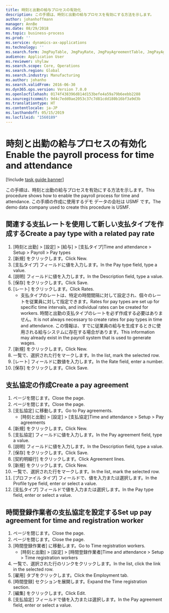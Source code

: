 ```yaml
---
title: 時刻と出勤の給与プロセスの有効化
description: この手順は、時刻と出勤の給与プロセスを有効にする方法を示します。
author: johanhoffmann
manager: AnnBe
ms.date: 08/29/2018
ms.topic: business-process
ms.prod: ''
ms.service: dynamics-ax-applications
ms.technology: ''
ms.search.form: JmgPayTable, JmgPayRate, JmgPayAgreementTable, JmgPayAgreementLine, HcmWorker
audience: Application User
ms.reviewer: shylaw
ms.search.scope: Core, Operations
ms.search.region: Global
ms.search.industry: Manufacturing
ms.author: johanho
ms.search.validFrom: 2016-06-30
ms.dyn365.ops.version: Version 7.0.0
ms.openlocfilehash: 0174f438396d814d153befe4a59a79b6eebb2288
ms.sourcegitcommit: 9d4c7edd0ae2053c37c7d81cdd180b16bf3a9d3b
ms.translationtype: HT
ms.contentlocale: ja-JP
ms.lasthandoff: 05/15/2019
ms.locfileid: "1560189"
---
```

# <a name="enable-the-payroll-process-for-time-and-attendance"></a><span data-ttu-id="9c8bd-103">時刻と出勤の給与プロセスの有効化</span><span class="sxs-lookup"><span data-stu-id="9c8bd-103">Enable the payroll process for time and attendance</span></span>

[!include [task guide banner](../../includes/task-guide-banner.md)]

<span data-ttu-id="9c8bd-104">この手順は、時刻と出勤の給与プロセスを有効にする方法を示します。</span><span class="sxs-lookup"><span data-stu-id="9c8bd-104">This procedure shows how to enable the payroll process for time and attendance.</span></span> <span data-ttu-id="9c8bd-105">この手順の作成に使用するデモ データの会社は USMF です。</span><span class="sxs-lookup"><span data-stu-id="9c8bd-105">The demo data company used to create this procedure is USMF.</span></span>


## <a name="create-a-pay-type-with-a-related-pay-rate"></a><span data-ttu-id="9c8bd-106">関連する支払レートを使用して新しい支払タイプを作成する</span><span class="sxs-lookup"><span data-stu-id="9c8bd-106">Create a pay type with a related pay rate</span></span>
1. <span data-ttu-id="9c8bd-107">[時刻と出勤] > [設定] > [給与] > [支払タイプ]</span><span class="sxs-lookup"><span data-stu-id="9c8bd-107">Time and attendance > Setup > Payroll > Pay types</span></span>
2. <span data-ttu-id="9c8bd-108">[新規] をクリックします。</span><span class="sxs-lookup"><span data-stu-id="9c8bd-108">Click New.</span></span>
3. <span data-ttu-id="9c8bd-109">[支払タイプ] フィールドに値を入力します。</span><span class="sxs-lookup"><span data-stu-id="9c8bd-109">In the Pay type field, type a value.</span></span>
4. <span data-ttu-id="9c8bd-110">[説明] フィールドに値を入力します。</span><span class="sxs-lookup"><span data-stu-id="9c8bd-110">In the Description field, type a value.</span></span>
5. <span data-ttu-id="9c8bd-111">[保存] をクリックします。</span><span class="sxs-lookup"><span data-stu-id="9c8bd-111">Click Save.</span></span>
6. <span data-ttu-id="9c8bd-112">[レート] をクリックします。</span><span class="sxs-lookup"><span data-stu-id="9c8bd-112">Click Rates.</span></span>
    * <span data-ttu-id="9c8bd-113">支払タイプのレートは、特定の時間間隔に対して設定され、個々のレートを従業員に対して指定できます。</span><span class="sxs-lookup"><span data-stu-id="9c8bd-113">Rates for pay types are set up for specific time intervals, and individual rates can be created for workers.</span></span> <span data-ttu-id="9c8bd-114">時間と出勤の支払タイプのレートを必ず作成する必要はありません。</span><span class="sxs-lookup"><span data-stu-id="9c8bd-114">It is not always necessary to create rates for pay types in time and attendance.</span></span> <span data-ttu-id="9c8bd-115">この情報は、すでに従業員の給与を生成するときに使用される給与システムに存在する場合があります。</span><span class="sxs-lookup"><span data-stu-id="9c8bd-115">This information may already exist in the payroll system that is used to generate wages.</span></span>  
7. <span data-ttu-id="9c8bd-116">[新規] をクリックします。</span><span class="sxs-lookup"><span data-stu-id="9c8bd-116">Click New.</span></span>
8. <span data-ttu-id="9c8bd-117">一覧で、選択された行をマークします。</span><span class="sxs-lookup"><span data-stu-id="9c8bd-117">In the list, mark the selected row.</span></span>
9. <span data-ttu-id="9c8bd-118">[レート] フィールドに数値を入力します。</span><span class="sxs-lookup"><span data-stu-id="9c8bd-118">In the Rate field, enter a number.</span></span>
10. <span data-ttu-id="9c8bd-119">[保存] をクリックします。</span><span class="sxs-lookup"><span data-stu-id="9c8bd-119">Click Save.</span></span>

## <a name="create-a-pay-agreement"></a><span data-ttu-id="9c8bd-120">支払協定の作成</span><span class="sxs-lookup"><span data-stu-id="9c8bd-120">Create a pay agreement</span></span>
1. <span data-ttu-id="9c8bd-121">ページを閉じます。</span><span class="sxs-lookup"><span data-stu-id="9c8bd-121">Close the page.</span></span>
2. <span data-ttu-id="9c8bd-122">ページを閉じます。</span><span class="sxs-lookup"><span data-stu-id="9c8bd-122">Close the page.</span></span>
3. <span data-ttu-id="9c8bd-123">[支払協定] に移動します。</span><span class="sxs-lookup"><span data-stu-id="9c8bd-123">Go to Pay agreements.</span></span>
    * <span data-ttu-id="9c8bd-124">[時刻と出勤] > [設定] > [支払協定]</span><span class="sxs-lookup"><span data-stu-id="9c8bd-124">Time and attendance > Setup > Pay agreements</span></span>  
4. <span data-ttu-id="9c8bd-125">[新規] をクリックします。</span><span class="sxs-lookup"><span data-stu-id="9c8bd-125">Click New.</span></span>
5. <span data-ttu-id="9c8bd-126">[支払協定] フィールドに値を入力します。</span><span class="sxs-lookup"><span data-stu-id="9c8bd-126">In the Pay agreement field, type a value.</span></span>
6. <span data-ttu-id="9c8bd-127">[説明] フィールドに値を入力します。</span><span class="sxs-lookup"><span data-stu-id="9c8bd-127">In the Description field, type a value.</span></span>
7. <span data-ttu-id="9c8bd-128">[保存] をクリックします。</span><span class="sxs-lookup"><span data-stu-id="9c8bd-128">Click Save.</span></span>
8. <span data-ttu-id="9c8bd-129">[契約明細行] をクリックします。</span><span class="sxs-lookup"><span data-stu-id="9c8bd-129">Click Agreement lines.</span></span>
9. <span data-ttu-id="9c8bd-130">[新規] をクリックします。</span><span class="sxs-lookup"><span data-stu-id="9c8bd-130">Click New.</span></span>
10. <span data-ttu-id="9c8bd-131">一覧で、選択された行をマークします。</span><span class="sxs-lookup"><span data-stu-id="9c8bd-131">In the list, mark the selected row.</span></span>
11. <span data-ttu-id="9c8bd-132">[プロファイル タイプ] フィールドで、値を入力または選択します。</span><span class="sxs-lookup"><span data-stu-id="9c8bd-132">In the Profile type field, enter or select a value.</span></span>
12. <span data-ttu-id="9c8bd-133">[支払タイプ] フィールドで値を入力または選択します。</span><span class="sxs-lookup"><span data-stu-id="9c8bd-133">In the Pay type field, enter or select a value.</span></span>

## <a name="set-up-pay-agreement-for-time-and-registration-worker"></a><span data-ttu-id="9c8bd-134">時間登録作業者の支払協定を設定する</span><span class="sxs-lookup"><span data-stu-id="9c8bd-134">Set up pay agreement for time and registration worker</span></span>
1. <span data-ttu-id="9c8bd-135">ページを閉じます。</span><span class="sxs-lookup"><span data-stu-id="9c8bd-135">Close the page.</span></span>
2. <span data-ttu-id="9c8bd-136">ページを閉じます。</span><span class="sxs-lookup"><span data-stu-id="9c8bd-136">Close the page.</span></span>
3. <span data-ttu-id="9c8bd-137">[時間登録作業者] に移動します。</span><span class="sxs-lookup"><span data-stu-id="9c8bd-137">Go to Time registration workers.</span></span>
    * <span data-ttu-id="9c8bd-138">[時刻と出勤] > [設定] > [時間登録作業者]</span><span class="sxs-lookup"><span data-stu-id="9c8bd-138">Time and attendance > Setup > Time registration workers</span></span>  
4. <span data-ttu-id="9c8bd-139">一覧で、選択された行のリンクをクリックします。</span><span class="sxs-lookup"><span data-stu-id="9c8bd-139">In the list, click the link in the selected row.</span></span>
5. <span data-ttu-id="9c8bd-140">[雇用] タブをクリックします。</span><span class="sxs-lookup"><span data-stu-id="9c8bd-140">Click the Employment tab.</span></span>
6. <span data-ttu-id="9c8bd-141">[時間登録] セクションを展開します。</span><span class="sxs-lookup"><span data-stu-id="9c8bd-141">Expand the Time registration section.</span></span>
7. <span data-ttu-id="9c8bd-142">[編集] をクリックします。</span><span class="sxs-lookup"><span data-stu-id="9c8bd-142">Click Edit.</span></span>
8. <span data-ttu-id="9c8bd-143">[支払協定] フィールドで値を入力または選択します。</span><span class="sxs-lookup"><span data-stu-id="9c8bd-143">In the Pay agreement field, enter or select a value.</span></span>

